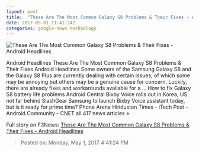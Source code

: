 ```yaml
---
layout: post
title:  "These Are The Most Common Galaxy S8 Problems & Their Fixes - Android Headlines"
date: 2017-05-01 11:41:24Z
categories: google-news-technology
---
```


![These Are The Most Common Galaxy S8 Problems & Their Fixes - Android Headlines](https://www.androidheadlines.com/wp-content/uploads/2017/04/Samsung-Galaxy-S8-Galaxy-S8-Plus-AM-AH-8.jpg)

Android Headlines These Are The Most Common Galaxy S8 Problems & Their Fixes Android Headlines Some owners of the Samsung Galaxy S8 and the Galaxy S8 Plus are currently dealing with certain issues, of which some may be annoying but others may be a genuine cause for concern. Luckily, there are already fixes and workarounds available for a ... How to fix Galaxy S8 battery life problems Android Central Bixby Voice rolls out in Korea, US not far behind SlashGear Samsung to launch Bixby Voice assistant today, but is it ready for prime time? Phone Arena Hindustan Times - iTech Post - Android Community - CNET all 417 news articles »


Full story on F3News: [These Are The Most Common Galaxy S8 Problems & Their Fixes - Android Headlines](http://www.f3nws.com/n/TYNyxD)

> Posted on: Monday, May 1, 2017 4:41:24 PM
